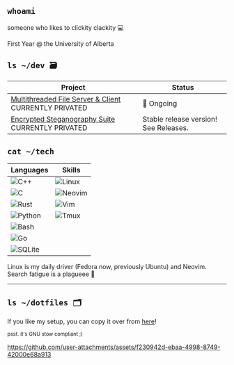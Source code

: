 ## `whoami`

someone who likes to clickity clackity 💻

First Year @ the University of Alberta

## `ls ~/dev 🗃️`
| Project  | Status |
| ------------- | ------------- |
| [Multithreaded File Server & Client](https://github.com/Francois-Coleongco/MFSC) CURRENTLY PRIVATED | 🥔 Ongoing |
| [Encrypted Steganography Suite](https://github.com/Francois-Coleongco/Steganography_Suite) CURRENTLY PRIVATED | Stable release version! See Releases. |

## `cat ~/tech`

| Languages      | Skills        |
|----------------|---------------|
| ![C++](https://img.shields.io/badge/Language-C++-blue?logo=c%2B%2B)  | ![Linux](https://img.shields.io/badge/Skill-Linux-FCC624?logo=linux)  |
| ![C](https://img.shields.io/badge/Language-C-blue?logo=c)           | ![Neovim](https://img.shields.io/badge/Skill-Neovim-57A143?logo=neovim) |
| ![Rust](https://img.shields.io/badge/Language-Rust-orange?logo=rust) | ![Vim](https://img.shields.io/badge/Skill-Vim-019733?logo=vim)        |
| ![Python](https://img.shields.io/badge/Language-Python-blue?logo=python) | ![Tmux](https://img.shields.io/badge/Skill-Tmux-1E4B30?logo=tmux)     |
| ![Bash](https://img.shields.io/badge/Language-Bash-4EAA25?logo=gnubash) |  |
| ![Go](https://img.shields.io/badge/Language-Go-00ADD8?logo=go)       |  |
| ![SQLite](https://img.shields.io/badge/Database-SQLite-003B57?logo=sqlite) |  |



Linux is my daily driver (Fedora now, previously Ubuntu) and Neovim. Search fatigue is a plagueee 🦎

----------------------------------------

## `ls ~/dotfiles 🗂️`

If you like my setup, you can copy it over from 
[here](https://github.com/Francois-Coleongco/dotfiles)!

<sub>psst. it's GNU stow compliant ;)</sub>


https://github.com/user-attachments/assets/f230942d-ebaa-4998-8749-42000e68a913



<!--
**Chris-Coleongco/Chris-Coleongco** is a ✨ _special_ ✨ repository because its `README.md` (this file) appears on your GitHub profile.

Here are some ideas to get you started:

- 🔭 I’m currently working on ...
- 🌱 I’m currently learning ...
- 👯 I’m looking to collaborate on ...
- 🤔 I’m looking for help with ...
- 💬 Ask me about ...
- 📫 How to reach me: ...
- 😄 Pronouns: ...
- ⚡ Fun fact: ...
-->
